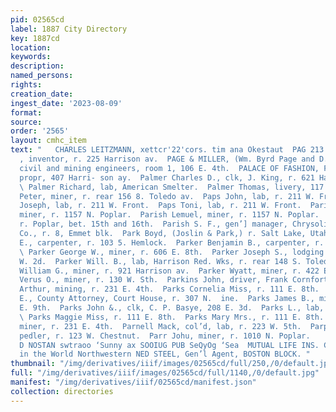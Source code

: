 ```yaml
---
pid: 02565cd
label: 1887 City Directory
key: 1887cd
location: 
keywords: 
description: 
named_persons: 
rights: 
creation_date: 
ingest_date: '2023-08-09'
format: 
source: 
order: '2565'
layout: cmhc_item
text: "   CHARLES LEITZMANN, xettcr'22'cors. tim ana Okestaut  PAG 213 PAR     Page
  , inventor, r. 225 Harrison av.  PAGE & MILLER, (Wm. Byrd Page and D. G. Miller,)
  civil and mining engineers, room 1, 106 E. 4th.  PALACE OF FASHION, Fred. Butler,
  propr, 407 Harri- son ay.  Palmer Charles D., clk, J. King, r. 621 Harrison av.
  \ Palmer Richard, lab, American Smelter.  Palmer Thomas, livery, 117 E. 4th.  Paltauf
  Peter, miner, r. rear 156 8. Toledo av.  Paps John, lab, r. 211 W. Front.  Paps
  Joseph, lab, r. 211 W. Front.  Paps Toni, lab, r. 211 W. Front.  Parish James H.,
  miner, r. 1157 N. Poplar.  Parish Lemuel, miner, r. 1157 N. Poplar.  Parish M. V.,
  r. Poplar, bet. 15th and 16th.  Parish S. F., gen’] manager, Chrysolite Silver Mining
  Co., r. 8, Emmet blk.  Park Boyd, (Joslin & Park,) r. Salt Lake, Utah.  Park Lucius
  E., carpenter, r. 103 5. Hemlock.  Parker Benjamin B., carpenter, r. 617 E. 6th.
  \ Parker George W., miner, r. 606 E. 8th.  Parker Joseph S., lodging house, 127
  W. 2d.  Parker Will. B., lab, Harrison Red. Wks, r. rear 148 S. Toledo av.  Parker
  William G., miner, r. 921 Harrison av.  Parker Wyatt, miner, r. 422 E. 11th.  Parkhurst
  Verus O., miner, r. 130 W. Sth.  Parkins John, driver, Frank Cornforth & Co.  Parks
  Arthur, mining, r. 231 E. 4th.  Parks Cornelia Miss, r. 111 E. 8th.  Parks Daniel
  E., County Attorney, Court House, r. 307 N.  ine.  Parks James B., miner, r. 405
  E. 9th.  Parks John &., clk, C. P. Basye, 208 E. 3d.  Parks L., lab, bds. 1311 Poplar.
  \ Parks Maggie Miss, r. 111 E. 8th.  Parks Mary Mrs., r. 111 E. 8th.  Parks William,
  miner, r. 231 E. 4th.  Parnell Mack, col’d, lab, r. 223 W. 5th.  Parpalione James,
  pedler, r. 123 W. Chestnut.  Parr Johu, miner, r. 1010 N. Poplar.        HHSH4NG
  D NOSTAN swtraoo ‘Sunny ax SOOIUG PUB SeQyOg ‘Sea  MUTUAL LIFE INS. CO. is the best
  in the World Northwestern NED STEEL, Gen’l Agent, BOSTON BLOCK. "
thumbnail: "/img/derivatives/iiif/images/02565cd/full/250,/0/default.jpg"
full: "/img/derivatives/iiif/images/02565cd/full/1140,/0/default.jpg"
manifest: "/img/derivatives/iiif/02565cd/manifest.json"
collection: directories
---
```

